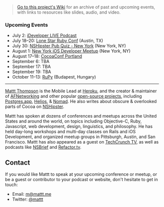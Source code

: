 > [Go to this project's Wiki](https://github.com/mattt/speaking/wiki/) for an archive of past and upcoming events, with links to resources like slides, audio, and video.

### Upcoming Events

- July 2: [iDeveloper LIVE Podcast](http://ideveloper.tv/podcast/ideveloperlive.html)
- July 18–20: [Lone Star Ruby Conf](https://github.com/mattt/speaking/wiki/2013-07-18-Lone-Star-Ruby-Conf) (Austin, TX)
- July 30: [NSHipster Pub Quiz - New York](https://github.com/mattt/speaking/wiki/2013-07-30-NSHipster-Pub-Quiz-New-York) (New York, NY)
- August 1: [New York iOS Developer Meetup](2013-08-01-New-York-iOS-Developer-Meetup) (New York, NY)
- August 17–18: [CocoaConf Portland](https://github.com/mattt/speaking/wiki/2013-08-16-CocoaConf-Portland)
- September 6: TBA
- September 17: TBA
- September 19: TBA
- October 11–13: [RuPy](https://github.com/mattt/speaking/wiki/2013-10-11-RuPy) (Budapest, Hungary)

---

[Mattt Thompson](http://mattt.me) is the Mobile Lead at [Heroku](http://heroku.com), and the creator & maintainer of [AFNetworking](https://github.com/afnetworking/afnetworking) and other popular [open-source projects](https://github.com/mattt), including [Postgres.app](http://postgresapp.com), [Helios](http://helios.io), & [Nomad](http://nomad-cli.com). He also writes about obscure & overlooked parts of Cocoa on [NSHipster](http://nshipster.com).

Mattt has spoken at dozens of conferences and meetups across the United States and around the world, on topics including Objective-C, Ruby, Javascript, web development, design, linguistics, and philosophy. He has held day-long workshops and multi-day classes on Rails and iOS Development, and organized meetup groups in Pittsburgh, Austin, and San Francisco. Mattt has also appeared as a guest on [TechCrunch TV](http://techcrunch.com/2012/07/04/in-the-studio-herokus-mattt-thompson-wants-to-automate-away-web-development/), as well as podcasts like [NSBrief](http://nsbrief.tumblr.com/post/29848292871) and [Refactor.tv](http://refactor.tv).

## Contact

If you would like Mattt to speak at your upcoming conference or meetup, or be a guest or contributor to your podcast or website, don't hesitate to get in touch:

- Email: <m@mattt.me>
- Twitter: [@mattt](https://twitter.com/mattt)
